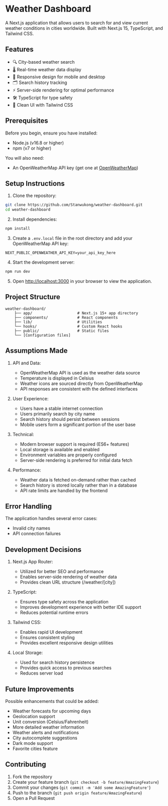 # Weather Dashboard

A Next.js application that allows users to search for and view current weather conditions in cities worldwide. Built with Next.js 15, TypeScript, and Tailwind CSS.

## Features

- 🔍 City-based weather search
- 🌡️ Real-time weather data display
- 📱 Responsive design for mobile and desktop
- 🗂️ Search history tracking
- ⚡ Server-side rendering for optimal performance
- 🛠️ TypeScript for type safety
- 🎨 Clean UI with Tailwind CSS

## Prerequisites

Before you begin, ensure you have installed:
- Node.js (v16.8 or higher)
- npm (v7 or higher)

You will also need:
- An OpenWeatherMap API key (get one at [OpenWeatherMap](https://openweathermap.org/api))

## Setup Instructions

1. Clone the repository:
```bash
git clone https://github.com/Stanwukong/weather-dashboard.git
cd weather-dashboard
```

2. Install dependencies:
```bash
npm install
```

3. Create a `.env.local` file in the root directory and add your OpenWeatherMap API key:
```
NEXT_PUBLIC_OPENWEATHER_API_KEY=your_api_key_here
```

4. Start the development server:
```bash
npm run dev
```

5. Open [http://localhost:3000](http://localhost:3000) in your browser to view the application.

## Project Structure

```
weather-dashboard/
    ├── app/                    # Next.js 15+ app directory
    ├── components/             # React components
    ├── lib/                    # Utilities
    └── hooks/                  # Custom React hooks
    ├── public/                 # Static files
    └── [Configuration files]
```

## Assumptions Made

1. API and Data:
   - OpenWeatherMap API is used as the weather data source
   - Temperature is displayed in Celsius
   - Weather icons are sourced directly from OpenWeatherMap
   - API responses are consistent with the defined interfaces

2. User Experience:
   - Users have a stable internet connection
   - Users primarily search by city name
   - Search history should persist between sessions
   - Mobile users form a significant portion of the user base

3. Technical:
   - Modern browser support is required (ES6+ features)
   - Local storage is available and enabled
   - Environment variables are properly configured
   - Server-side rendering is preferred for initial data fetch

4. Performance:
   - Weather data is fetched on-demand rather than cached
   - Search history is stored locally rather than in a database
   - API rate limits are handled by the frontend

## Error Handling

The application handles several error cases:
- Invalid city names
- API connection failures

## Development Decisions

1. Next.js App Router:
   - Utilized for better SEO and performance
   - Enables server-side rendering of weather data
   - Provides clean URL structure (/weather/[city])

2. TypeScript:
   - Ensures type safety across the application
   - Improves development experience with better IDE support
   - Reduces potential runtime errors

3. Tailwind CSS:
   - Enables rapid UI development
   - Ensures consistent styling
   - Provides excellent responsive design utilities

4. Local Storage:
   - Used for search history persistence
   - Provides quick access to previous searches
   - Reduces server load

## Future Improvements

Possible enhancements that could be added:
- Weather forecasts for upcoming days
- Geolocation support
- Unit conversion (Celsius/Fahrenheit)
- More detailed weather information
- Weather alerts and notifications
- City autocomplete suggestions
- Dark mode support
- Favorite cities feature

## Contributing

1. Fork the repository
2. Create your feature branch (`git checkout -b feature/AmazingFeature`)
3. Commit your changes (`git commit -m 'Add some AmazingFeature'`)
4. Push to the branch (`git push origin feature/AmazingFeature`)
5. Open a Pull Request
